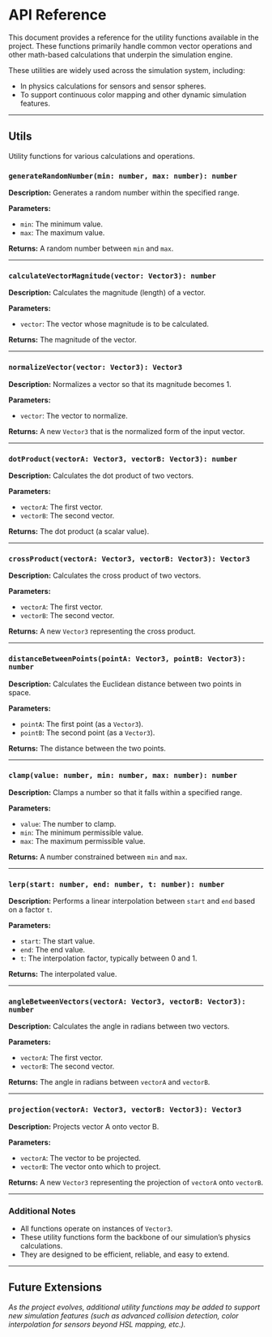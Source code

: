 # API Reference

This document provides a reference for the utility functions available in the project. These functions primarily handle common vector operations and other math-based calculations that underpin the simulation engine.

These utilities are widely used across the simulation system, including:

- In physics calculations for sensors and sensor spheres.
- To support continuous color mapping and other dynamic simulation features.

---

## **Utils**

Utility functions for various calculations and operations.

### `generateRandomNumber(min: number, max: number): number`

**Description:**
Generates a random number within the specified range.

**Parameters:**

- `min`: The minimum value.
- `max`: The maximum value.

**Returns:**
A random number between `min` and `max`.

---

### `calculateVectorMagnitude(vector: Vector3): number`

**Description:**
Calculates the magnitude (length) of a vector.

**Parameters:**

- `vector`: The vector whose magnitude is to be calculated.

**Returns:**
The magnitude of the vector.

---

### `normalizeVector(vector: Vector3): Vector3`

**Description:**
Normalizes a vector so that its magnitude becomes 1.

**Parameters:**

- `vector`: The vector to normalize.

**Returns:**
A new `Vector3` that is the normalized form of the input vector.

---

### `dotProduct(vectorA: Vector3, vectorB: Vector3): number`

**Description:**
Calculates the dot product of two vectors.

**Parameters:**

- `vectorA`: The first vector.
- `vectorB`: The second vector.

**Returns:**
The dot product (a scalar value).

---

### `crossProduct(vectorA: Vector3, vectorB: Vector3): Vector3`

**Description:**
Calculates the cross product of two vectors.

**Parameters:**

- `vectorA`: The first vector.
- `vectorB`: The second vector.

**Returns:**
A new `Vector3` representing the cross product.

---

### `distanceBetweenPoints(pointA: Vector3, pointB: Vector3): number`

**Description:**
Calculates the Euclidean distance between two points in space.

**Parameters:**

- `pointA`: The first point (as a `Vector3`).
- `pointB`: The second point (as a `Vector3`).

**Returns:**
The distance between the two points.

---

### `clamp(value: number, min: number, max: number): number`

**Description:**
Clamps a number so that it falls within a specified range.

**Parameters:**

- `value`: The number to clamp.
- `min`: The minimum permissible value.
- `max`: The maximum permissible value.

**Returns:**
A number constrained between `min` and `max`.

---

### `lerp(start: number, end: number, t: number): number`

**Description:**
Performs a linear interpolation between `start` and `end` based on a factor `t`.

**Parameters:**

- `start`: The start value.
- `end`: The end value.
- `t`: The interpolation factor, typically between 0 and 1.

**Returns:**
The interpolated value.

---

### `angleBetweenVectors(vectorA: Vector3, vectorB: Vector3): number`

**Description:**
Calculates the angle in radians between two vectors.

**Parameters:**

- `vectorA`: The first vector.
- `vectorB`: The second vector.

**Returns:**
The angle in radians between `vectorA` and `vectorB`.

---

### `projection(vectorA: Vector3, vectorB: Vector3): Vector3`

**Description:**
Projects vector A onto vector B.

**Parameters:**

- `vectorA`: The vector to be projected.
- `vectorB`: The vector onto which to project.

**Returns:**
A new `Vector3` representing the projection of `vectorA` onto `vectorB`.

---

### **Additional Notes**

- All functions operate on instances of `Vector3`.
- These utility functions form the backbone of our simulation’s physics calculations.
- They are designed to be efficient, reliable, and easy to extend.

---

## Future Extensions

_As the project evolves, additional utility functions may be added to support new simulation features (such as advanced collision detection, color interpolation for sensors beyond HSL mapping, etc.)._
